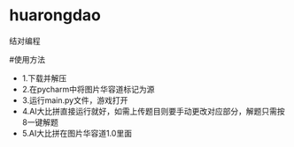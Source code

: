 # huarongdao
结对编程 


#使用方法
- 1.下载并解压
- 2.在pycharm中将图片华容道标记为源
- 3.运行main.py文件，游戏打开
- 4.AI大比拼直接运行就好，如需上传题目则要手动更改对应部分，解题只需按8一键解题
- 5.AI大比拼在图片华容道1.0里面
